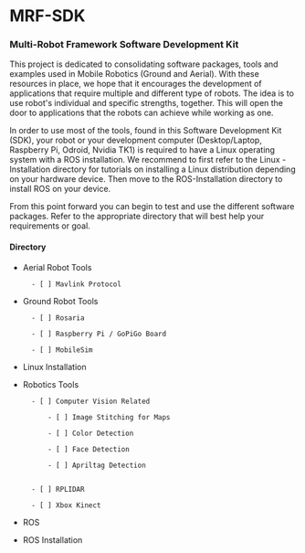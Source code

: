 # MRF-SDK
### Multi-Robot Framework Software Development Kit

This project is dedicated to consolidating software packages, tools and examples used in Mobile Robotics (Ground and Aerial). With these resources in place, we hope that it encourages the development of applications that require multiple and different type of robots. The idea is to use robot's individual and specific strengths, together. This will open the door to applications that the robots can achieve while working as one.

In order to use most of the tools, found in this Software Development Kit (SDK), your robot or your development computer (Desktop/Laptop, Raspberry Pi, Odroid, Nvidia TK1) is required to have a Linux operating system with a ROS installation. We recommend to first refer to the Linux - Installation directory for tutorials on installing a Linux distribution depending on your hardware device. Then move to the ROS-Installation directory to install ROS on your device. 

From this point forward you can begin to test and use the different software packages. Refer to the appropriate directory that will best help your requirements or goal.


#### Directory

- Aerial Robot Tools

		- [ ] Mavlink Protocol

- Ground Robot Tools

		- [ ] Rosaria

		- [ ] Raspberry Pi / GoPiGo Board

		- [ ] MobileSim

- Linux Installation

- Robotics Tools

		- [ ] Computer Vision Related

			- [ ] Image Stitching for Maps

			- [ ] Color Detection

			- [ ] Face Detection

			- [ ] Apriltag Detection


		- [ ] RPLIDAR

		- [ ] Xbox Kinect

- ROS

- ROS Installation

